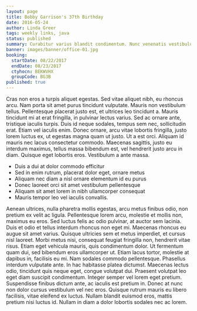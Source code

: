 ```yaml
---
layout: page
title: Bobby Garrison's 37th Birthday
date: 2016-05-24
author: Linda Greer
tags: weekly links, java
status: published
summary: Curabitur varius blandit condimentum. Nunc venenatis vestibulum.
banner: images/banner/office-01.jpg
booking:
  startDate: 08/22/2017
  endDate: 08/23/2017
  ctyhocn: BEKWVHX
  groupCode: BG3B
published: true
---
```

Cras non eros a turpis aliquet egestas. Sed vitae aliquet nibh, eu rhoncus arcu. Nam porta sit amet purus tincidunt vulputate. Mauris non vestibulum tellus. Pellentesque placerat justo est, et ultrices leo tincidunt a. Mauris tincidunt mi at erat fringilla, in pulvinar lectus varius. Sed ac ornare ante, tristique iaculis turpis. Duis id neque sodales, tempus sem nec, sollicitudin erat.
Etiam vel iaculis enim. Donec ornare, arcu vitae lobortis fringilla, justo lorem luctus ex, ut egestas magna quam ut justo. Ut a est orci. Aliquam id mauris nec lacus consectetur commodo. Maecenas sagittis, justo eu interdum maximus, tellus massa bibendum est, vel hendrerit justo arcu in diam. Quisque eget lobortis eros. Vestibulum a ante massa.

* Duis a dui at dolor commodo efficitur
* Sed in enim rutrum, placerat dolor eget, ornare metus
* Aliquam nec diam a nisl ornare elementum id eu purus
* Donec laoreet orci sit amet vestibulum pellentesque
* Aliquam sit amet lorem in nibh ullamcorper consequat
* Mauris tempor leo vel iaculis convallis.

Aenean ultrices, nulla pharetra mollis egestas, arcu metus finibus odio, non pretium ex velit ac ligula. Pellentesque lorem arcu, molestie et mollis non, maximus eu eros. Sed luctus felis ac odio pulvinar, at auctor sem lacinia. Duis et odio et tellus interdum rhoncus non eget mi. Maecenas rhoncus eu augue sit amet varius. Quisque ultricies sem et metus imperdiet, et cursus nisl laoreet. Morbi metus nisi, consequat feugiat fringilla non, hendrerit vitae risus. Etiam eget vehicula mauris, quis condimentum dolor. Ut fermentum quam dui, sed bibendum eros ullamcorper ut. Etiam lacus tortor, molestie at dapibus in, facilisis eu mi. Nam sodales commodo pellentesque. Phasellus interdum vulputate ante. In hac habitasse platea dictumst. Maecenas lectus odio, tincidunt quis neque eget, congue volutpat dui.
Praesent volutpat leo eget diam suscipit condimentum. Integer semper vel lorem eget pretium. Suspendisse finibus dictum ante, ac iaculis est pretium in. Donec at nunc non dolor cursus vestibulum vel nec eros. Quisque rutrum mauris eu libero facilisis, vitae eleifend ex luctus. Nullam blandit euismod eros, mattis pretium nisi luctus id. Nullam in diam a dolor lobortis sodales nec ac lorem.
